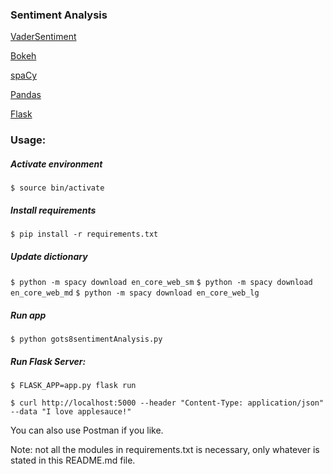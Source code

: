 ### Sentiment Analysis ###

[VaderSentiment](https://github.com/cjhutto/vaderSentiment)

[Bokeh](https://bokeh.pydata.org/en/latest/)

[spaCy](https://spacy.io/models/en)

[Pandas](http://pandas.pydata.org/)

[Flask](http://flask.pocoo.org/)

### Usage: ###

##### Activate environment #####
```$ source bin/activate ```

##### Install requirements #####
```$ pip install -r requirements.txt```

##### Update dictionary #####
```$ python -m spacy download en_core_web_sm```
```$ python -m spacy download en_core_web_md```
```$ python -m spacy download en_core_web_lg```

##### Run app #####
```$ python gots8sentimentAnalysis.py```

##### Run Flask Server: #####
```$ FLASK_APP=app.py flask run```

```$ curl http://localhost:5000 --header "Content-Type: application/json" --data "I love applesauce!"```

You can also use Postman if you like.

Note: not all the modules in requirements.txt is necessary, only whatever is stated in this README.md file.